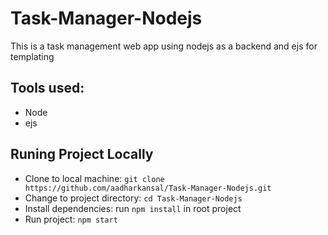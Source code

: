 # Task-Manager-Nodejs
This is a task management web app using nodejs as a backend and ejs for templating

## Tools used:
- Node
- ejs

## Runing Project Locally
- Clone to local machine: `git clone https://github.com/aadharkansal/Task-Manager-Nodejs.git`
- Change to project directory: `cd Task-Manager-Nodejs`
- Install dependencies: run `npm install` in root project
- Run project: `npm start`